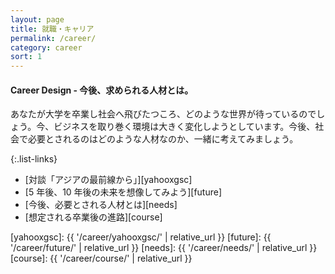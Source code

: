 ```yaml
---
layout: page
title: 就職・キャリア
permalink: /career/
category: career
sort: 1
---
```


#### Career Design - 今後、求められる人材とは。

あなたが大学を卒業し社会へ飛びたつころ、どのような世界が待っているのでしょう。今、ビジネスを取り巻く環境は大きく変化しようとしています。今後、社会で必要とされるのはどのような人材なのか、一緒に考えてみましょう。

{:.list-links}
*   [対談「アジアの最前線から」][yahooxgsc]
*   [5 年後、10 年後の未来を想像してみよう][future]
*   [今後、必要とされる人材とは][needs]
*   [想定される卒業後の進路][course]


[yahooxgsc]: {{ '/career/yahooxgsc/' | relative_url }}
[future]: {{ '/career/future/' | relative_url }}
[needs]: {{ '/career/needs/' | relative_url }}
[course]: {{ '/career/course/' | relative_url }}